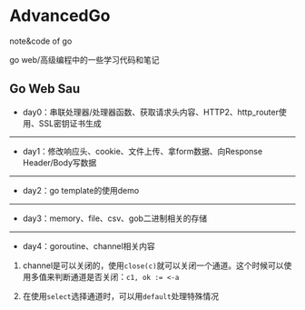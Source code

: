 # AdvancedGo
note&amp;code of go

go web/高级编程中的一些学习代码和笔记

## Go Web Sau

-  day0：串联处理器/处理器函数、获取请求头内容、HTTP2、http_router使用、SSL密钥证书生成

---

-  day1：修改响应头、cookie、文件上传、拿form数据、向Response Header/Body写数据

---

-  day2：go template的使用demo

---

-  day3：memory、file、csv、gob二进制相关的存储

---

-  day4：goroutine、channel相关内容

1. channel是可以关闭的，使用`close(c)`就可以关闭一个通道。这个时候可以使用多值来判断通道是否关闭：`c1, ok := <-a`

2. 在使用`select`选择通道时，可以用`default`处理特殊情况
